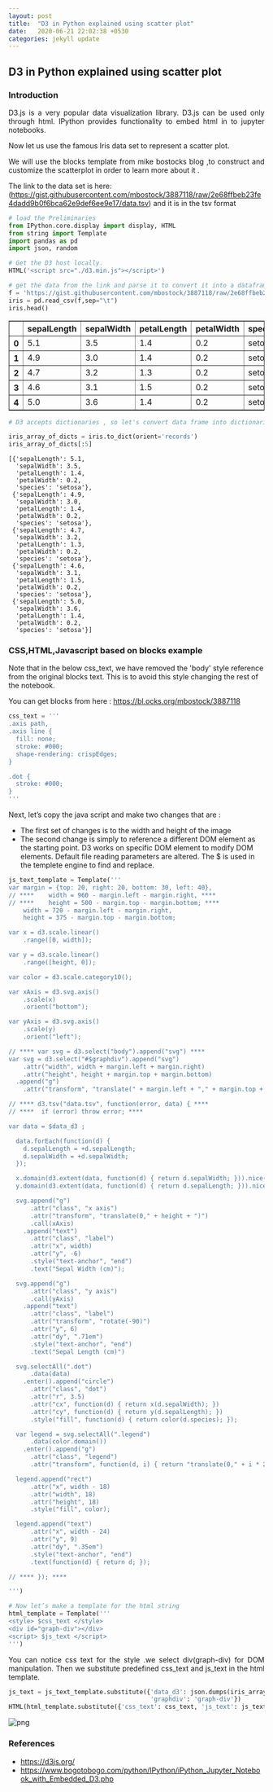 ```yaml
---
layout: post
title:  "D3 in Python explained using scatter plot"
date:   2020-06-21 22:02:38 +0530
categories: jekyll update
---
```


## D3 in Python explained using scatter plot

### Introduction

<p style='text-align: justify;'>D3.js is a very popular data visualization library. D3.js can be used only through html. IPython provides functionality to embed html in to jupyter notebooks. </p>

Now let us use the famous Iris data set to represent a scatter plot.

<p style='text-align: justify;'>We will use the blocks template from mike bostocks blog ,to construct and customize the scatterplot in order to learn more about it .</p>

The link to the data set is here:
(https://gist.githubusercontent.com/mbostock/3887118/raw/2e68ffbeb23fe4dadd9b0f6bca62e9def6ee9e17/data.tsv) 
and it is in the tsv format


```python
# load the Preliminaries
from IPython.core.display import display, HTML
from string import Template
import pandas as pd
import json, random
```


```python
# Get the D3 host locally. 
HTML('<script src="./d3.min.js"></script>')
```




<script src="./d3.min.js"></script>




```python
# get the data from the link and parse it to convert it into a datafram-it's in tsv format
f = 'https://gist.githubusercontent.com/mbostock/3887118/raw/2e68ffbeb23fe4dadd9b0f6bca62e9def6ee9e17/data.tsv'
iris = pd.read_csv(f,sep="\t")
iris.head()
```




<div>
<style scoped>
    .dataframe tbody tr th:only-of-type {
        vertical-align: middle;
    }

    .dataframe tbody tr th {
        vertical-align: top;
    }

    .dataframe thead th {
        text-align: right;
    }
</style>
<table border="1" class="dataframe">
  <thead>
    <tr style="text-align: right;">
      <th></th>
      <th>sepalLength</th>
      <th>sepalWidth</th>
      <th>petalLength</th>
      <th>petalWidth</th>
      <th>species</th>
    </tr>
  </thead>
  <tbody>
    <tr>
      <th>0</th>
      <td>5.1</td>
      <td>3.5</td>
      <td>1.4</td>
      <td>0.2</td>
      <td>setosa</td>
    </tr>
    <tr>
      <th>1</th>
      <td>4.9</td>
      <td>3.0</td>
      <td>1.4</td>
      <td>0.2</td>
      <td>setosa</td>
    </tr>
    <tr>
      <th>2</th>
      <td>4.7</td>
      <td>3.2</td>
      <td>1.3</td>
      <td>0.2</td>
      <td>setosa</td>
    </tr>
    <tr>
      <th>3</th>
      <td>4.6</td>
      <td>3.1</td>
      <td>1.5</td>
      <td>0.2</td>
      <td>setosa</td>
    </tr>
    <tr>
      <th>4</th>
      <td>5.0</td>
      <td>3.6</td>
      <td>1.4</td>
      <td>0.2</td>
      <td>setosa</td>
    </tr>
  </tbody>
</table>
</div>




```python
# D3 accepts dictionaries , so let's convert data frame into dictionaries.
```


```python
iris_array_of_dicts = iris.to_dict(orient='records')
iris_array_of_dicts[:5]
```




    [{'sepalLength': 5.1,
      'sepalWidth': 3.5,
      'petalLength': 1.4,
      'petalWidth': 0.2,
      'species': 'setosa'},
     {'sepalLength': 4.9,
      'sepalWidth': 3.0,
      'petalLength': 1.4,
      'petalWidth': 0.2,
      'species': 'setosa'},
     {'sepalLength': 4.7,
      'sepalWidth': 3.2,
      'petalLength': 1.3,
      'petalWidth': 0.2,
      'species': 'setosa'},
     {'sepalLength': 4.6,
      'sepalWidth': 3.1,
      'petalLength': 1.5,
      'petalWidth': 0.2,
      'species': 'setosa'},
     {'sepalLength': 5.0,
      'sepalWidth': 3.6,
      'petalLength': 1.4,
      'petalWidth': 0.2,
      'species': 'setosa'}]



### CSS,HTML,Javascript  based on blocks example

Note that in the below css_text, we have removed the 'body' style reference from the original blocks text. This is to avoid this style changing the rest of the notebook.

You can get blocks from here : https://bl.ocks.org/mbostock/3887118


```python
css_text = '''
.axis path,
.axis line {
  fill: none;
  stroke: #000;
  shape-rendering: crispEdges;
}

.dot {
  stroke: #000;
}
'''
```

Next, let’s copy the java script and make two changes that are :

* The first set of changes is to the width and height of the image
* The second change is simply to reference a different DOM element as the starting point. D3 works on specific DOM element to modify DOM elements. Default file reading parameters are altered. The $ is used in the templete engine to find and replace.



```python
js_text_template = Template('''
var margin = {top: 20, right: 20, bottom: 30, left: 40},
// ****    width = 960 - margin.left - margin.right, ****
// ****    height = 500 - margin.top - margin.bottom; ****
    width = 720 - margin.left - margin.right,
    height = 375 - margin.top - margin.bottom;

var x = d3.scale.linear()
    .range([0, width]);

var y = d3.scale.linear()
    .range([height, 0]);

var color = d3.scale.category10();

var xAxis = d3.svg.axis()
    .scale(x)
    .orient("bottom");

var yAxis = d3.svg.axis()
    .scale(y)
    .orient("left");

// **** var svg = d3.select("body").append("svg") ****
var svg = d3.select("#$graphdiv").append("svg")
    .attr("width", width + margin.left + margin.right)
    .attr("height", height + margin.top + margin.bottom)
  .append("g")
    .attr("transform", "translate(" + margin.left + "," + margin.top + ")");

// **** d3.tsv("data.tsv", function(error, data) { ****
// ****  if (error) throw error; ****

var data = $data_d3 ;

  data.forEach(function(d) {
    d.sepalLength = +d.sepalLength;
    d.sepalWidth = +d.sepalWidth;
  });

  x.domain(d3.extent(data, function(d) { return d.sepalWidth; })).nice();
  y.domain(d3.extent(data, function(d) { return d.sepalLength; })).nice();

  svg.append("g")
      .attr("class", "x axis")
      .attr("transform", "translate(0," + height + ")")
      .call(xAxis)
    .append("text")
      .attr("class", "label")
      .attr("x", width)
      .attr("y", -6)
      .style("text-anchor", "end")
      .text("Sepal Width (cm)");

  svg.append("g")
      .attr("class", "y axis")
      .call(yAxis)
    .append("text")
      .attr("class", "label")
      .attr("transform", "rotate(-90)")
      .attr("y", 6)
      .attr("dy", ".71em")
      .style("text-anchor", "end")
      .text("Sepal Length (cm)")

  svg.selectAll(".dot")
      .data(data)
    .enter().append("circle")
      .attr("class", "dot")
      .attr("r", 3.5)
      .attr("cx", function(d) { return x(d.sepalWidth); })
      .attr("cy", function(d) { return y(d.sepalLength); })
      .style("fill", function(d) { return color(d.species); });

  var legend = svg.selectAll(".legend")
      .data(color.domain())
    .enter().append("g")
      .attr("class", "legend")
      .attr("transform", function(d, i) { return "translate(0," + i * 20 + ")"; });

  legend.append("rect")
      .attr("x", width - 18)
      .attr("width", 18)
      .attr("height", 18)
      .style("fill", color);

  legend.append("text")
      .attr("x", width - 24)
      .attr("y", 9)
      .attr("dy", ".35em")
      .style("text-anchor", "end")
      .text(function(d) { return d; });

// **** }); ****

''')
```


```python
# Now let’s make a template for the html string
html_template = Template('''
<style> $css_text </style>
<div id="graph-div"></div>
<script> $js_text </script>
''')

```

<p style='text-align: justify;'>You can notice css text for the style .we select div(graph-div) for DOM manipulation. Then we substitute predefined css_text and js_text in the html template.</p>


```python
js_text = js_text_template.substitute({'data_d3': json.dumps(iris_array_of_dicts),
                                       'graphdiv': 'graph-div'})
HTML(html_template.substitute({'css_text': css_text, 'js_text': js_text}))
```

![png](https://raw.githubusercontent.com/balakuntlaJayanth/Stats/master/images/21_june_2020/Screenshot_2020-06-21%20SCATTER%20PLOT.png)


### References
- https://d3js.org/
- https://www.bogotobogo.com/python/IPython/iPython_Jupyter_Notebook_with_Embedded_D3.php

